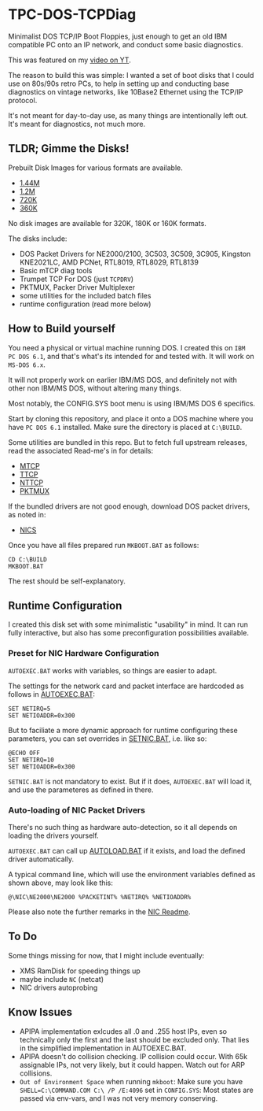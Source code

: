 # TPC-DOS-TCPDiag

Minimalist DOS TCP/IP Boot Floppies, just enough to get an old IBM compatible PC
onto an IP network, and conduct some basic diagnostics.

This was featured on my [video on YT](https://www.youtube.com/watch?v=18A993m9Pm8).

The reason to build this was simple: I wanted a set of boot disks that I could use
on 80s/90s retro PCs, to help in setting up and conducting base diagnostics on
vintage networks, like 10Base2 Ethernet using the TCP/IP protocol.

It's not meant for day-to-day use, as many things are intentionally left out.
It's meant for diagnostics, not much more.


## TLDR; Gimme the Disks!

Prebuilt Disk Images for various formats are available.

* [1.44M](DISKIMG/144M)
* [1.2M](DISKIMG/12M)
* [720K](DISKIMG/720K)
* [360K](DISKIMG/360K)

No disk images are available for 320K, 180K or 160K formats.

The disks include:

* DOS Packet Drivers for NE2000/2100, 3C503, 3C509, 3C905, Kingston KNE2021LC, AMD PCNet, RTL8019, RTL8029, RTL8139
* Basic mTCP diag tools
* Trumpet TCP For DOS (just `TCPDRV`)
* PKTMUX, Packer Driver Multiplexer
* some utilities for the included batch files
* runtime configuration (read more below)


## How to Build yourself

You need a physical or virtual machine running DOS.
I created this on `IBM PC DOS 6.1`, and that's what's its intended for and tested with.
It will work on `MS-DOS 6.x`.

It will not properly work on earlier IBM/MS DOS, and definitely not with other
non IBM/MS DOS, without altering many things.

Most notably, the CONFIG.SYS boot menu is using IBM/MS DOS 6 specifics.


Start by cloning this repository, and place it onto a DOS machine where you have `PC DOS 6.1` installed.
Make sure the directory is placed at `C:\BUILD`. 


Some utilities are bundled in this repo.
But to fetch full upstream releases, read the
associated Read-me's in for details:

* [MTCP](MTCP/README.md)
* [TTCP](TTCP/README.md)
* [NTTCP](NTTCP/README.md)
* [PKTMUX](PKTMUX/README.md)

If the bundled drivers are not good enough,
download DOS packet drivers, as noted in:

* [NICS](NICS/README.md)

Once you have all files prepared run `MKBOOT.BAT` as follows:

```
CD C:\BUILD
MKBOOT.BAT
```

The rest should be self-explanatory.


## Runtime Configuration

I created this disk set with some minimalistic "usability" in mind.
It can run fully interactive, but also has some preconfiguration possibilities available.


### Preset for NIC Hardware Configuration

`AUTOEXEC.BAT` works with variables, so things are easier to adapt.

The settings for the network card and packet interface are hardcoded as follows in [AUTOEXEC.BAT](CFG/AUTOEXEC.BAT):

```
SET NETIRQ=5
SET NETIOADDR=0x300
```

But to faciliate a more dynamic approach for runtime configuring these parameters,
you can set overrides in [SETNIC.BAT](CFG/SETNIC.BAT), i.e. like so:

```
@ECHO OFF
SET NETIRQ=10
SET NETIOADDR=0x300
```

`SETNIC.BAT` is not mandatory to exist.
But if it does, `AUTOEXEC.BAT` will load it, and use the parameteres as defined in there.


### Auto-loading of NIC Packet Drivers

There's no such thing as hardware auto-detection, so it all depends on loading the drivers yourself.

`AUTOEXEC.BAT` can call up [AUTOLOAD.BAT](CFG/AUTOLOAD.BAT) if it exists, and load the defined
driver automatically.

A typical command line, which will use the environment variables defined as shown above, may look like this:

```
@\NIC\NE2000\NE2000 %PACKETINT% %NETIRQ% %NETIOADDR%
```

Please also note the further remarks in the [NIC Readme](NICS/README.md).


## To Do

Some things missing for now, that I might include eventually:

* XMS RamDisk for speeding things up
* maybe include `NC` (netcat)
* NIC drivers autoprobing


## Know Issues

* APIPA implementation exlcudes all .0 and .255 host IPs, even so technically only the first and the last should be excluded only. That lies in the simplified implementation in AUTOEXEC.BAT.
* APIPA doesn't do collision checking. IP collision could occur. With 65k assignable IPs, not very likely, but it could happen. Watch out for ARP collisions.
* `Out of Environment Space` when running `mkboot`: Make sure you have `SHELL=C:\COMMAND.COM C:\ /P /E:4096` set in `CONFIG.SYS`: Most states are passed via env-vars, and I was not very memory conserving.

